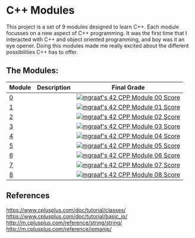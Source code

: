
# C++ Modules

This project is a set of 9 modules designed to learn C++.  Each module focusses on a new aspect of C++ programming.  It was the first time that I interacted with C++ and object oriented programming, and boy was it an eye opener.  Doing this modules made me really excited about the different possibilities C++ has to offer.

## The Modules:
| Module | Description | Final Grade |
| ------ | ----------- | ----------- |
| [0](00)      |             |[![mgraaf's 42 CPP Module 00 Score](https://badge42.vercel.app/api/v2/cl8kigvn400730hjwbzdxbs83/project/2593139)](https://github.com/JaeSeoKim/badge42)|
| [1](01)      |             |[![mgraaf's 42 CPP Module 01 Score](https://badge42.vercel.app/api/v2/cl8kigvn400730hjwbzdxbs83/project/2599032)](https://github.com/JaeSeoKim/badge42)|
| [2](02)      |             |[![mgraaf's 42 CPP Module 02 Score](https://badge42.vercel.app/api/v2/cl8kigvn400730hjwbzdxbs83/project/2601580)](https://github.com/JaeSeoKim/badge42)|
| [3](03)      |             |[![mgraaf's 42 CPP Module 03 Score](https://badge42.vercel.app/api/v2/cl8kigvn400730hjwbzdxbs83/project/2602315)](https://github.com/JaeSeoKim/badge42)|
| [4](04)      |             |[![mgraaf's 42 CPP Module 04 Score](https://badge42.vercel.app/api/v2/cl8kigvn400730hjwbzdxbs83/project/2604779)](https://github.com/JaeSeoKim/badge42)|
| [5](05)      |             |[![mgraaf's 42 CPP Module 05 Score](https://badge42.vercel.app/api/v2/cl8kigvn400730hjwbzdxbs83/project/2607586)](https://github.com/JaeSeoKim/badge42)|
| [6](06)      |             |[![mgraaf's 42 CPP Module 06 Score](https://badge42.vercel.app/api/v2/cl8kigvn400730hjwbzdxbs83/project/2607588)](https://github.com/JaeSeoKim/badge42)|
| [7](07)      |             |[![mgraaf's 42 CPP Module 07 Score](https://badge42.vercel.app/api/v2/cl8kigvn400730hjwbzdxbs83/project/2607590)](https://github.com/JaeSeoKim/badge42)|
| [8](08)      |             |[![mgraaf's 42 CPP Module 08 Score](https://badge42.vercel.app/api/v2/cl8kigvn400730hjwbzdxbs83/project/2607595)](https://github.com/JaeSeoKim/badge42)|

## References
https://www.cplusplus.com/doc/tutorial/classes/
https://www.cplusplus.com/doc/tutorial/basic_io/
http://m.cplusplus.com/reference/string/string/
http://m.cplusplus.com/reference/iomanip/
